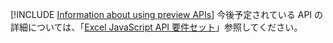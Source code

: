 [!INCLUDE [Information about using preview APIs](../includes/using-preview-apis.md)]
今後予定されている API の詳細については、「[Excel JavaScript API 要件セット](../reference/requirement-sets/excel-api-requirement-sets.md#excel-javascript-preview-apis)」参照してください。
